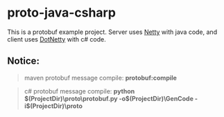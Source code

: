 # proto-java-csharp

This is a protobuf example project. Server uses [Netty](https://github.com/netty/netty) with java code, and client uses [DotNetty](https://github.com/Azure/DotNetty) with c# code.

## Notice:
> maven protobuf message compile: **protobuf:compile**

> c# protobuf message compile: **python $(ProjectDir)\proto\protobuf.py -o$(ProjectDir)\GenCode -i$(ProjectDir)\proto**